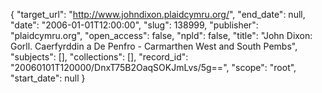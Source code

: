 {
  "target_url": "http://www.johndixon.plaidcymru.org/", 
  "end_date": null, 
  "date": "2006-01-01T12:00:00", 
  "slug": 138999, 
  "publisher": "plaidcymru.org", 
  "open_access": false, 
  "npld": false, 
  "title": "John Dixon: Gorll. Caerfyrddin a De Penfro - Carmarthen West and South Pembs", 
  "subjects": [], 
  "collections": [], 
  "record_id": "20060101T120000/DnxT75B2OaqSOKJmLvs/5g==", 
  "scope": "root", 
  "start_date": null
}

